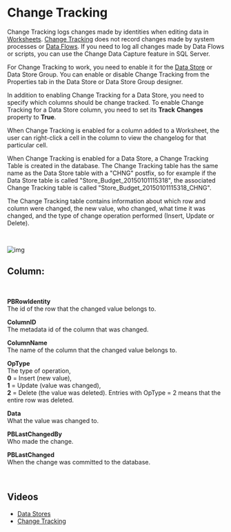
# Change Tracking

Change Tracking logs changes made by identities when editing data in [Worksheets](../worksheets.md). [Change Tracking](howto/changetracking.md) does not record changes made by system processes or [Data Flows](../dataflows/index.md). If you need to log all changes made by Data Flows or scripts, you can use the Change Data Capture feature in SQL Server.

For Change Tracking to work, you need to enable it for the [Data Store](../datastores.md) or Data Store Group. You can enable or disable Change Tracking from the Properties tab in the Data Store or Data Store Group designer. 

In addition to enabling Change Tracking for a Data Store, you need to specify which columns should be change tracked. To enable Change Tracking for a Data Store column, you need to set its **Track** **Changes** property to **True**.

When Change Tracking is enabled for a column added to a Worksheet, the user can right-click a cell in the column to view the changelog for that particular cell.

When Change Tracking is enabled for a Data Store, a Change Tracking Table is created in the database. The Change Tracking table has the same name as the Data Store table with a "CHNG" postfix, so for example if the Data Store table is called "Store_Budget_20150101115318", the associated Change Tracking table is called "Store_Budget_20150101115318_CHNG".

The Change Tracking table contains information about which row and column were changed, the new value, who changed, what time it was changed, and the type of change operation performed (Insert, Update or Delete). 

<br/>

![img](https://profitbasedocs.blob.core.windows.net/images/change%20tracking.png)


## Column:
<br/>

**PBRowIdentity**  
The id of the row that the changed value belongs to.

**ColumnID**  
The metadata id of the column that was changed.

**ColumnName**  
The name of the column that the changed value belongs to.

**OpType**  
The type of operation,  
**0** = Insert (new value),  
**1** = Update (value was changed),  
**2** = Delete (the value was deleted). Entries with OpType = 2 means that the entire row was deleted.

**Data**  
What the value was changed to.

**PBLastChangedBy**  
Who made the change.

**PBLastChanged**  
When the change was committed to the database.  

<br/>

## Videos
* [Data Stores](../../videos/datastores.md)
* [Change Tracking](https://profitbasedocs.blob.core.windows.net/videos/DS%20change%20tracking.mp4)